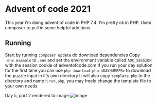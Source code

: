 # Advent of code 2021
This year i'm doing advent of code in PHP 7.4. I'm pretty ok in PHP.
Used composer to pull in some helpful additions

## Running
Start by running `composer update` do download dependencies
Copy `.env.example` to `.env` and set the environment variable called `AOC_SESSION` with the session cookie of adventofcode.com
If you run your day solution for the first time you can use `php download.php <DAYNUMBER>` to download the puzzle input in it's own directory
It will also copy `template.php` to the directory and name it `run.php`, you may freely change the template file to your own needs 

Day 5, part 2 rendered to image
![image](https://user-images.githubusercontent.com/49513527/144750975-fc50bbc4-6335-4a16-a381-8903a5a586e3.png)
